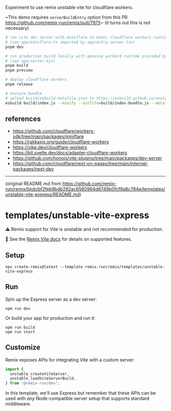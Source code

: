 Experiment to use remix unstable vite for cloudflare workers.

~This demo requires `serverBuildEntry` option from this PR https://github.com/remix-run/remix/pull/7975~ (it turns out this is not necessary)

```sh
# run vite dev server with miniflare to mimic cloudflare workers runtime
# (see app/miniflare.ts imported by app/entry.server.tsx)
pnpm dev

# run production build locally with genuine workerd runtime provided by wrangler dev
# (see app/server.mjs)
pnpm build
pnpm preview

# deploy cloudflare workers
pnpm release

# analyze bundle
# upload build/esbuild-metafile.json to https://esbuild.github.io/analyze/
esbuild build/index.js --minify --outfile=build/index-bundle.js --metafile=build/esbuild-metafile.json --bundle --format=esm --platform=browser
```

## references

- https://github.com/cloudflare/workers-sdk/tree/main/packages/miniflare
- https://rakkasjs.org/guide/cloudflare-workers
- https://vike.dev/cloudflare-workers
- https://kit.svelte.dev/docs/adapter-cloudflare-workers
- https://github.com/honojs/vite-plugins/tree/main/packages/dev-server
- https://github.com/cloudflare/next-on-pages/tree/main/internal-packages/next-dev

---

(original README.md from https://github.com/remix-run/remix/blob/bf2feb9bdb292ac6560964d6749b0fcf9a8c784e/templates/unstable-vite-express/README.md)

# templates/unstable-vite-express

⚠️ Remix support for Vite is unstable and not recommended for production.

📖 See the [Remix Vite docs][remix-vite-docs] for details on supported features.

## Setup

```shellscript
npx create-remix@latest --template remix-run/remix/templates/unstable-vite-express
```

## Run

Spin up the Express server as a dev server:

```shellscript
npm run dev
```

Or build your app for production and run it:

```shellscript
npm run build
npm run start
```

## Customize

Remix exposes APIs for integrating Vite with a custom server:

```ts
import {
  unstable_createViteServer,
  unstable_loadViteServerBuild,
} from "@remix-run/dev";
```

In this template, we'll use Express but remember that these APIs can be used with _any_ Node-compatible server setup that supports standard middleware.

[remix-vite-docs]: https://remix.run/docs/en/main/future/vite
